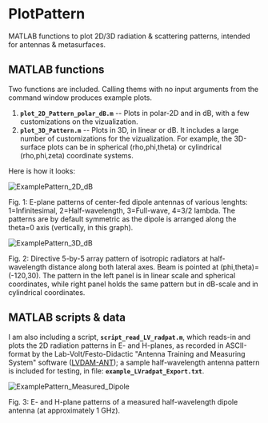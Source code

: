 # PlotPattern
MATLAB functions to plot 2D/3D radiation & scattering patterns, intended for antennas & metasurfaces.

## MATLAB functions

Two functions are included. Calling thems with no input arguments from the command window produces example plots.
1. **`plot_2D_Pattern_polar_dB.m`** -- Plots in polar-2D and in dB, with a few customizations on the vizualization.
2. **`plot_3D_Pattern.m`** -- Plots in 3D, in linear or dB. It includes a large number of customizations for the vizualization. For example, the 3D-surface plots can be in spherical (rho,phi,theta) or cylindrical (rho,phi,zeta) coordinate systems.

Here is how it looks:

![ExamplePattern_2D_dB](https://user-images.githubusercontent.com/97299585/170985799-0e989fea-c909-4635-84b5-d3668768bf33.png)

Fig. 1: E-plane patterns of center-fed dipole antennas of various lenghts: 1=Infinitesimal, 2=Half-wavelength, 3=Full-wave, 4=3/2 lambda. The patterns are by default symmetric as the dipole is arranged along the theta=0 axis (vertically, in this graph).

![ExamplePattern_3D_dB](https://user-images.githubusercontent.com/97299585/170985830-4e8e0332-a173-42a2-a88c-b6ec2c89b7a1.png)

Fig. 2: Directive 5-by-5 array pattern of isotropic radiators at half-wavelength distance along both lateral axes. Beam is pointed at (phi,theta)=(-120,30). The pattern in the left panel is in linear scale and spherical coordinates, while right panel holds the same pattern but in dB-scale and in cylindrical coordinates.

## MATLAB scripts & data

I am also including a script, **`script_read_LV_radpat.m`**, which reads-in and plots the 2D radiation patterns in E- and H-planes, as recorded in ASCII-format by the Lab-Volt/Festo-Didactic "Antenna Training and Measuring System" software ([LVDAM-ANT](https://labvolt.festo.com/solutions/9_telecommunications/69-8092-00_antenna_training_and_measuring_system)); a sample half-wavelength antenna pattern is included for testing, in file: **`example_LVradpat_Export.txt`**.

![ExamplePattern_Measured_Dipole](https://user-images.githubusercontent.com/97299585/170986612-234092d0-9035-436c-a30b-f5acccd26978.png)

Fig. 3: E- and H-plane patterns of a measured half-wavelength dipole antenna (at approximately 1 GHz).
